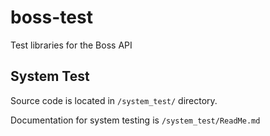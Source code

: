 # boss-test
Test libraries for the Boss API

## System Test
Source code is located in `/system_test/` directory.

Documentation for system testing is `/system_test/ReadMe.md`
